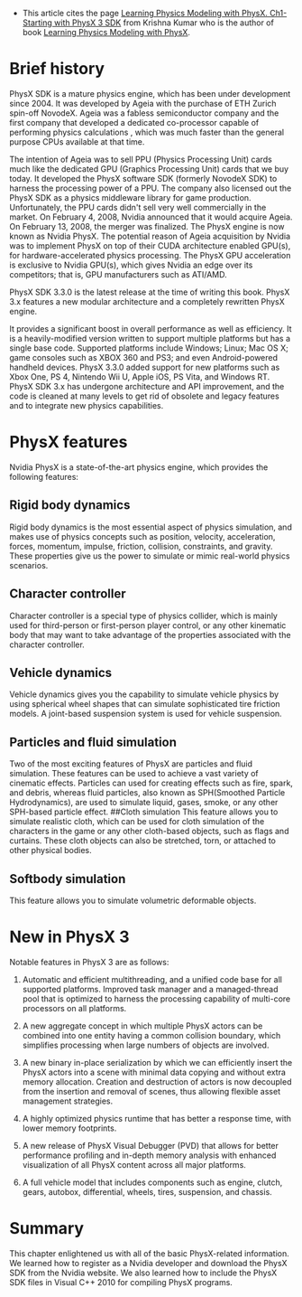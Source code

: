 - This article cites the page [Learning Physics Modeling with PhysX. Ch1- Starting with PhysX 3 SDK](https://www.linkedin.com/pulse/learning-physics-modeling-physx-ch1-starting-3-sdk-krishna-kumar/) from Krishna Kumar who is the author of book [Learning Physics Modeling with PhysX](https://www.amazon.com/Learning-Physics-Modeling-PhysX-Krishna/dp/1849698147). 

# Brief history

PhysX SDK is a mature physics engine, which has been under development since 2004. It was developed by Ageia with the purchase of ETH Zurich spin-off NovodeX. Ageia was a fabless semiconductor company and the first company that developed a dedicated co-processor capable of performing physics calculations , which was much faster than the general purpose CPUs available at that time.

The intention of Ageia was to sell PPU (Physics Processing Unit) cards much like the dedicated GPU (Graphics Processing Unit) cards that we buy today. It developed the PhysX software SDK (formerly NovodeX SDK) to harness the processing power of a PPU. The company also licensed out the PhysX SDK as a physics middleware library for game production. Unfortunately, the PPU cards didn't sell very well commercially in the market. On February 4, 2008, Nvidia announced that it would acquire Ageia. On February 13, 2008, the merger was finalized. The PhysX engine is now known as Nvidia PhysX. The potential reason of Ageia acquisition by Nvidia was to implement PhysX on top of their CUDA architecture enabled GPU(s), for hardware-accelerated physics processing. The PhysX GPU acceleration is exclusive to Nvidia GPU(s), which gives Nvidia an edge over its competitors; that is, GPU manufacturers such as ATI/AMD.

PhysX SDK 3.3.0 is the latest release at the time of writing this book. PhysX 3.x features a new modular architecture and a completely rewritten PhysX engine.

It provides a significant boost in overall performance as well as efficiency. It is a heavily-modified version written to support multiple platforms but has a single base code. Supported platforms include Windows; Linux; Mac OS X; game consoles such as XBOX 360 and PS3; and even Android-powered handheld devices. PhysX 3.3.0 added support for new platforms such as Xbox One, PS 4, Nintendo Wii U, Apple iOS, PS Vita, and Windows RT. PhysX SDK 3.x has undergone architecture and API improvement, and the code is cleaned at many levels to get rid of obsolete and legacy features and to integrate new physics capabilities.

# PhysX features

Nvidia PhysX is a state-of-the-art physics engine, which provides the following features:

## Rigid body dynamics
Rigid body dynamics is the most essential aspect of physics simulation, and makes use of physics concepts such as position, velocity, acceleration, forces, momentum, impulse, friction, collision, constraints, and gravity. These properties give us the power to simulate or mimic real-world physics scenarios.
## Character controller
Character controller is a special type of physics collider, which is mainly used for third-person or first-person player control, or any other kinematic body that may want to take advantage of the properties associated with the character controller.
## Vehicle dynamics
Vehicle dynamics gives you the capability to simulate vehicle physics by using spherical wheel shapes that can simulate sophisticated tire friction models. A joint-based suspension system is used for vehicle suspension.
## Particles and fluid simulation
Two of the most exciting features of PhysX are particles and fluid simulation. These features can be used to achieve a vast variety of cinematic effects. Particles can used for creating effects such as fire, spark, and debris, whereas fluid particles, also known as SPH(Smoothed Particle Hydrodynamics), are used to simulate liquid, gases, smoke, or any other SPH-based particle effect.
##Cloth simulation
This feature allows you to simulate realistic cloth, which can be used for cloth simulation of the characters in the game or any other cloth-based objects, such as flags and curtains. These cloth objects can also be stretched, torn, or attached to other physical bodies.
## Softbody simulation
This feature allows you to simulate volumetric deformable objects.
 
# New in PhysX 3

Notable features in PhysX 3 are as follows:

1. Automatic and efficient multithreading, and a unified code base for all supported platforms.
Improved task manager and a managed-thread pool that is optimized to harness the processing capability of multi-core processors on all platforms.

1. A new aggregate concept in which multiple PhysX actors can be combined into one entity having a common collision boundary, which simplifies processing when large numbers of objects are involved.

1. A new binary in-place serialization by which we can efficiently insert the PhysX actors into a scene with minimal data copying and without extra memory allocation. Creation and destruction of actors is now decoupled from the insertion and removal of scenes, thus allowing flexible asset management strategies.

1. A highly optimized physics runtime that has better a response time, with lower memory footprints.

1. A new release of PhysX Visual Debugger (PVD) that allows for better performance profiling and in-depth memory analysis with enhanced visualization of all PhysX content across all major platforms.

1. A full vehicle model that includes components such as engine, clutch, gears, autobox, differential, wheels, tires, suspension, and chassis. 

# Summary

This chapter enlightened us with all of the basic PhysX-related information. We learned how to register as a Nvidia developer and download the PhysX SDK from the Nvidia website. We also learned how to include the PhysX SDK files in Visual C++ 2010 for compiling PhysX programs.